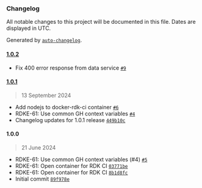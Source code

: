 ### Changelog

All notable changes to this project will be documented in this file. Dates are displayed in UTC.

Generated by [`auto-changelog`](https://github.com/CookPete/auto-changelog).

#### [1.0.2](https://github.com/rdkcentral/docker-rdk-ci/compare/1.0.1...1.0.2)

- Fix 400 error response from data service [`#9`](https://github.com/rdkcentral/docker-rdk-ci/pull/9)

#### [1.0.1](https://github.com/rdkcentral/docker-rdk-ci/compare/1.0.0...1.0.1)

> 13 September 2024

- Add nodejs to docker-rdk-ci container [`#6`](https://github.com/rdkcentral/docker-rdk-ci/pull/6)
- RDKE-61: Use common GH context variables [`#4`](https://github.com/rdkcentral/docker-rdk-ci/pull/4)
- Changelog updates for 1.0.1 release [`449b10c`](https://github.com/rdkcentral/docker-rdk-ci/commit/449b10c9cc20ee7a99470360d53ed9cb4702902b)

#### 1.0.0

> 21 June 2024

- RDKE-61: Use common GH context variables (#4) [`#5`](https://github.com/rdkcentral/docker-rdk-ci/pull/5)
- RDKE-61: Open container for RDK CI [`03771be`](https://github.com/rdkcentral/docker-rdk-ci/commit/03771be85070e77c164c4181e8913dd69af17481)
- RDKE-61: Open container for RDK CI [`8b1d8fc`](https://github.com/rdkcentral/docker-rdk-ci/commit/8b1d8fc8847f2784c9460e824e68332b23cc58f6)
- Initial commit [`89f978e`](https://github.com/rdkcentral/docker-rdk-ci/commit/89f978e3377632c24ea849fb4e1897369c25e1c5)
